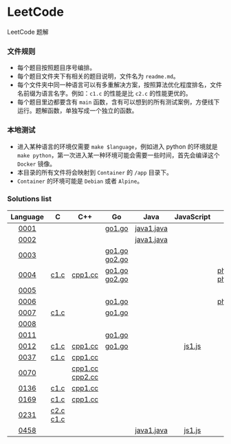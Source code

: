 # LeetCode

LeetCode 题解

### 文件规则

- 每个题目按照题目序号编排。
- 每个题目文件夹下有相关的题目说明，文件名为 `readme.md`。
- 每个文件夹中同一种语言可以有多重解决方案，按照算法优化程度排名，文件名前缀为语言名字。例如：`c1.c` 的性能是比 `c2.c` 的性能更优的。
- 每个题目里边都要含有 `main` 函数，含有可以想到的所有测试案例，方便线下运行。题解函数，单独写成一个独立的函数。

### 本地测试

- 进入某种语言的环境仅需要 `make $language`，例如进入 python 的环境就是 `make python`，第一次进入某一种环境可能会需要一些时间，首先会编译这个 `Docker` 镜像。
- 本目录的所有文件将会映射到 `Container` 的 `/app` 目录下。
- `Container` 的环境可能是 `Debian` 或者 `Alpine`。

### Solutions list
|Language|C|C++|Go|Java|JavaScript|PHP|Python|Rust|
|:---:|:---:|:---:|:---:|:---:|:---:|:---:|:---:|:---:|
|[0001](https://leetcode.com/problems/two-sum)|||[go1.go](https://github.com/6leetcode/6leetcode/blob/master/0001.%20Two%20Sum/go1.go)|[java1.java](https://github.com/6leetcode/6leetcode/blob/master/0001.%20Two%20Sum/java1.java)|||||
|[0002](https://leetcode.com/problems/add-two-numbers)||||[java1.java](https://github.com/6leetcode/6leetcode/blob/master/0002.%20Add%20Two%20Numbers/java1.java)|||||
|[0003](https://leetcode.com/problems/longest-substring-without-repeating-characters)|||[go1.go](https://github.com/6leetcode/6leetcode/blob/master/0003.%20Longest%20Substring%20Without%20Repeating%20Characters/go1.go) [go2.go](https://github.com/6leetcode/6leetcode/blob/master/0003.%20Longest%20Substring%20Without%20Repeating%20Characters/go1.go)||||||
|[0004](https://leetcode.com/problems/median-of-two-sorted-arrays)|[c1.c](https://github.com/6leetcode/6leetcode/blob/master/0004.%20Median%20of%20Two%20Sorted%20Arrays/c1.c)|[cpp1.cc](https://github.com/6leetcode/6leetcode/blob/master/0004.%20Median%20of%20Two%20Sorted%20Arrays/cpp1.cc)|[go1.go](https://github.com/6leetcode/6leetcode/blob/master/0004.%20Median%20of%20Two%20Sorted%20Arrays/go1.go) [go2.go](https://github.com/6leetcode/6leetcode/blob/master/0004.%20Median%20of%20Two%20Sorted%20Arrays/go1.go)|||[php1.php](https://github.com/6leetcode/6leetcode/blob/master/0004.%20Median%20of%20Two%20Sorted%20Arrays/php1.php) [php2.php](https://github.com/6leetcode/6leetcode/blob/master/0004.%20Median%20of%20Two%20Sorted%20Arrays/php1.php)|||
|[0005](https://leetcode.com/problems/longest-palindromic-substring)|||||||||
|[0006](https://leetcode.com/problems/zigzag-conversion)|||[go1.go](https://github.com/6leetcode/6leetcode/blob/master/0006.%20ZigZag%20Conversion/go1.go)|||[php1.php](https://github.com/6leetcode/6leetcode/blob/master/0006.%20ZigZag%20Conversion/php1.php)|||
|[0007](https://leetcode.com/problems/reverse-integer)|[c1.c](https://github.com/6leetcode/6leetcode/blob/master/0007.%20Reverse%20Integer/c1.c)||[go1.go](https://github.com/6leetcode/6leetcode/blob/master/0007.%20Reverse%20Integer/go1.go)||||||
|[0008](https://leetcode.com/problems/string-to-integer-atoi)|||||||||
|[0011](https://leetcode.com/problems/container-with-most-water)|||[go1.go](https://github.com/6leetcode/6leetcode/blob/master/0011.%20Container%20With%20Most%20Water/go1.go)||||||
|[0012](https://leetcode.com/problems/integer-to-roman)|[c1.c](https://github.com/6leetcode/6leetcode/blob/master/0012.%20Integer%20to%20Roman/c1.c)|[cpp1.cc](https://github.com/6leetcode/6leetcode/blob/master/0012.%20Integer%20to%20Roman/cpp1.cc)|[go1.go](https://github.com/6leetcode/6leetcode/blob/master/0012.%20Integer%20to%20Roman/go1.go)||[js1.js](https://github.com/6leetcode/6leetcode/blob/master/0012.%20Integer%20to%20Roman/js1.js)|||[rust1.rs](https://github.com/6leetcode/6leetcode/blob/master/0012.%20Integer%20to%20Roman/rust1.rs)|
|[0037](https://leetcode.com/problems/sudoku-solver)|[c1.c](https://github.com/6leetcode/6leetcode/blob/master/0037.%20Sudoku%20Solver/c1.c)|[cpp1.cc](https://github.com/6leetcode/6leetcode/blob/master/0037.%20Sudoku%20Solver/cpp1.cc)|||||||
|[0070](https://leetcode.com/problems/climbing-stairs)||[cpp1.cc](https://github.com/6leetcode/6leetcode/blob/master/0070.%20Climbing%20Stairs/cpp1.cc) [cpp2.cc](https://github.com/6leetcode/6leetcode/blob/master/0070.%20Climbing%20Stairs/cpp1.cc)|||||||
|[0136](https://leetcode.com/problems/single-number)|[c1.c](https://github.com/6leetcode/6leetcode/blob/master/0136.%20Single%20Number/c1.c)|[cpp1.cc](https://github.com/6leetcode/6leetcode/blob/master/0136.%20Single%20Number/cpp1.cc)|||||||
|[0169](https://leetcode.com/problems/majority-element)|[c1.c](https://github.com/6leetcode/6leetcode/blob/master/0169.%20Majority%20Element/c1.c)|[cpp1.cc](https://github.com/6leetcode/6leetcode/blob/master/0169.%20Majority%20Element/cpp1.cc)||||||[rust1.rs](https://github.com/6leetcode/6leetcode/blob/master/0169.%20Majority%20Element/rust1.rs)|
|[0231](https://leetcode.com/problems/power-of-two)|[c2.c](https://github.com/6leetcode/6leetcode/blob/master/0231.%20Power%20of%20Two/c2.c) [c1.c](https://github.com/6leetcode/6leetcode/blob/master/0231.%20Power%20of%20Two/c2.c)||||||||
|[0458](https://leetcode.com/problems/poor-pigs)||||[java1.java](https://github.com/6leetcode/6leetcode/blob/master/0458.%20Poor%20Pigs/java1.java)|[js1.js](https://github.com/6leetcode/6leetcode/blob/master/0458.%20Poor%20Pigs/js1.js)||||